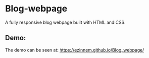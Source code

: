 # Blog-webpage

A fully responsive blog webpage built with HTML and CSS.

## Demo:
The demo can be seen at: https://ezinnem.github.io/Blog_webpage/
